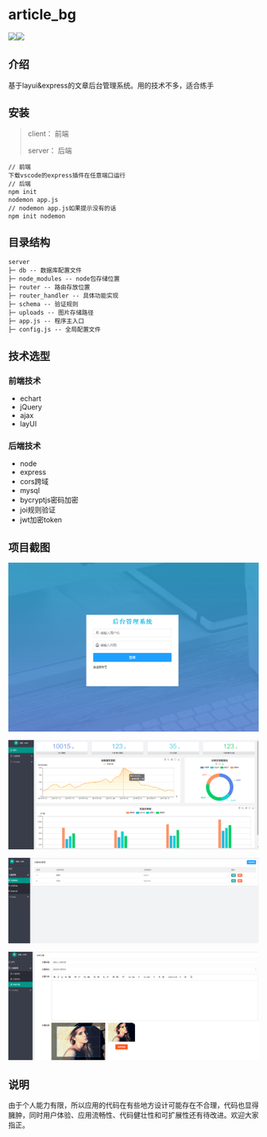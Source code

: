 # article_bg
![](https://img.shields.io/badge/build-pass-brightgreen)![](https://img.shields.io/badge/version-v1.0.0-blue)

## 介绍

基于layui&amp;express的文章后台管理系统。用的技术不多，适合练手

## 安装

> client： 前端
>
> server： 后端

```shell
// 前端
下载vscode的express插件在任意端口运行
// 后端
npm init
nodemon app.js
// nodemon app.js如果提示没有的话
npm init nodemon
```



## 目录结构

```shell
server
├─ db -- 数据库配置文件
├─ node_modules -- node包存储位置
├─ router -- 路由存放位置
├─ router_handler -- 具体功能实现
├─ schema -- 验证规则
├─ uploads -- 图片存储路径
├─ app.js -- 程序主入口
├─ config.js -- 全局配置文件
```



## 技术选型

### 前端技术

- echart
- jQuery
- ajax
- layUI

### 后端技术

- node
- express
- cors跨域
- mysql
- bycryptjs密码加密
- joi规则验证
- jwt加密token



## 项目截图

![登录](https://raw.githubusercontent.com/2943102883/article_bg/main/imgs/%E7%99%BB%E5%BD%95.png)

![主页](https://raw.githubusercontent.com/2943102883/article_bg/main/imgs/%E4%B8%BB%E9%A1%B5.png)

![类别](https://raw.githubusercontent.com/2943102883/article_bg/main/imgs/%E7%B1%BB%E5%88%AB.png)

![富文本](https://raw.githubusercontent.com/2943102883/article_bg/main/imgs/%E5%AF%8C%E6%96%87%E6%9C%AC.png)



## 说明

由于个人能力有限，所以应用的代码在有些地方设计可能存在不合理，代码也显得臃肿，同时用户体验、应用流畅性、代码健壮性和可扩展性还有待改进。欢迎大家指正。